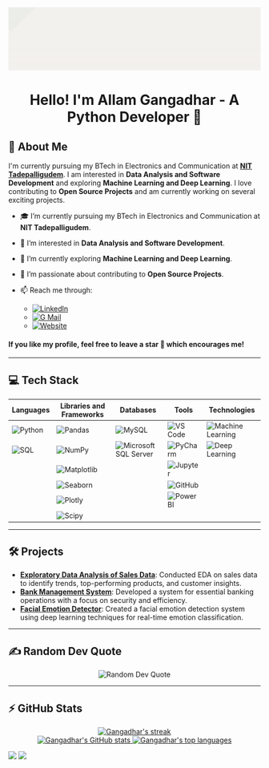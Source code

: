 <div align="center">

![Gangadhar Allam](./banner.gif)

</div>

<h1 align="center">Hello! I'm Allam Gangadhar - A Python Developer 🐍</h1>

## 💫 About Me

I'm currently pursuing my BTech in Electronics and Communication at **[NIT Tadepalligudem](https://www.nitt.edu/)**. I am interested in **Data Analysis and Software Development** and exploring **Machine Learning and Deep Learning**. I love contributing to **Open Source Projects** and am currently working on several exciting projects.

- 🎓 I’m currently pursuing my BTech in Electronics and Communication at **NIT Tadepalligudem**.
- 👀 I’m interested in **Data Analysis and Software Development**.
- 🌱 I’m currently exploring **Machine Learning and Deep Learning**.
- 👯 I’m passionate about contributing to **Open Source Projects**.
- 📫 Reach me through:

  - [![LinkedIn](https://img.shields.io/badge/LinkedIn-%230077B5.svg?style=social&logo=linkedin)](https://www.linkedin.com/in/gangadharallam/)
  - [![G Mail](https://img.shields.io/badge/G%20Mail-%23EA4335.svg?style=social&logo=GMail)](mailto:gangadhar.allam2001@gmail.com)
  - [![Website](https://img.shields.io/badge/Website-%231877F2.svg?style=social&logo=Microsoft%20Edge)](https://gangadhar107.github.io/portfolio-website/)

#### **If you like my profile, feel free to leave a star 🌟 which encourages me!**

---

## 💻 Tech Stack

| **Languages**                                                                                   | **Libraries and Frameworks**                                                                      | **Databases**                                                                                       | **Tools**                                                                                                   | **Technologies**                                                                                       |
| ------------------------------------------------------------------------------------------------| --------------------------------------------------------------------------------------------------| ----------------------------------------------------------------------------------------------------| -----------------------------------------------------------------------------------------------------------| --------------------------------------------------------------------------------------------------------|
| ![Python](https://img.shields.io/badge/python-%2314354C.svg?style=for-the-badge&logo=python&logoColor=white) | ![Pandas](https://img.shields.io/badge/pandas-%23150458.svg?style=for-the-badge&logo=pandas&logoColor=white)       | ![MySQL](https://img.shields.io/badge/mysql-%2300f.svg?style=for-the-badge&logo=mysql&logoColor=white)         | ![VS Code](https://img.shields.io/badge/VS%20Code-007ACC?style=for-the-badge&logo=visual-studio-code&logoColor=white) | ![Machine Learning](https://img.shields.io/badge/Machine%20Learning-%23E34F26.svg?style=for-the-badge&logo=machine-learning&logoColor=white) |
| ![SQL](https://img.shields.io/badge/sql-%2300f.svg?style=for-the-badge&logo=sql&logoColor=white)      | ![NumPy](https://img.shields.io/badge/numpy-%23013243.svg?style=for-the-badge&logo=numpy&logoColor=white)         | ![Microsoft SQL Server](https://img.shields.io/badge/Microsoft%20SQL%20Server-CC2927?style=for-the-badge&logo=microsoft%20sql%20server&logoColor=white) | ![PyCharm](https://img.shields.io/badge/PyCharm-143?style=for-the-badge&logo=pycharm&logoColor=black&color=black&labelColor=green) | ![Deep Learning](https://img.shields.io/badge/Deep%20Learning-%23E34F26.svg?style=for-the-badge&logo=deep-learning&logoColor=white)         |
|                                                                                                 | ![Matplotlib](https://img.shields.io/badge/matplotlib-%23ffffff.svg?style=for-the-badge&logo=matplotlib&logoColor=black) |                                                                                                    | ![Jupyter](https://img.shields.io/badge/jupyter-%23FA0F00.svg?style=for-the-badge&logo=jupyter&logoColor=white)      |                                                                                                         |
|                                                                                                 | ![Seaborn](https://img.shields.io/badge/seaborn-%2300000f.svg?style=for-the-badge&logo=seaborn&logoColor=white)     |                                                                                                    | ![GitHub](https://img.shields.io/badge/github-%23121011.svg?style=for-the-badge&logo=github&logoColor=white)          |                                                                                                         |
|                                                                                                 | ![Plotly](https://img.shields.io/badge/plotly-%233C4E78.svg?style=for-the-badge&logo=plotly&logoColor=white)         |                                                                                                    | ![Power BI](https://img.shields.io/badge/Power%20BI-F2C811?style=for-the-badge&logo=power-bi&logoColor=black)         |                                                                                                         |
|                                                                                                 | ![Scipy](https://img.shields.io/badge/scipy-%230C55A5.svg?style=for-the-badge&logo=scipy&logoColor=white)           |                                                                                                    |                                                                                                               |                                                                                                         |

---

## 🛠️ Projects

- **[Exploratory Data Analysis of Sales Data](https://github.com/gangadhar107/Exploratory-Data-Analysis-EDA-of-Sales-Dataset)**: Conducted EDA on sales data to identify trends, top-performing products, and customer insights.
- **[Bank Management System](https://github.com/gangadhar107/Bank-Management-System)**: Developed a system for essential banking operations with a focus on security and efficiency.
- **[Facial Emotion Detector](https://github.com/gangadhar107/Facial-Emotion-Detector-using-OpenCV-and-Deep-Learning)**: Created a facial emotion detection system using deep learning techniques for real-time emotion classification.

---

## ✍️ Random Dev Quote

<div align="center">

![Random Dev Quote](https://quotes-github-readme.vercel.app/api?type=horizontal&theme=tokyonight)

</div>

---

## ⚡ GitHub Stats

<div align="center">
   <a href="https://github.com/gangadhar107">
        <img alt="Gangadhar's streak" src="https://streak-stats.demolab.com?user=gangadhar107&theme=radical&border_radius=2.5"/>
   </a>
</div>

<div align="center">
<a href="https://github.com/gangadhar107">
        <img alt="Gangadhar's GitHub stats" src="https://readme-stats.warengonzaga.com/api?username=gangadhar107&show_icons=true&count_private=true&theme=radical" width="400px"/>
</a>

<a href="https://github.com/gangadhar107">
        <img alt="Gangadhar's top languages" src="https://readme-stats.warengonzaga.com/api/top-langs?username=gangadhar107&layout=compact&theme=radical" width="390px"/>
</a>
</div>

![](https://komarev.com/ghpvc/?username=gangadhar107&label=Profile%20views&color=0e75b6)
![](https://hit.yhype.me/github/profile?user_id=70138027)
